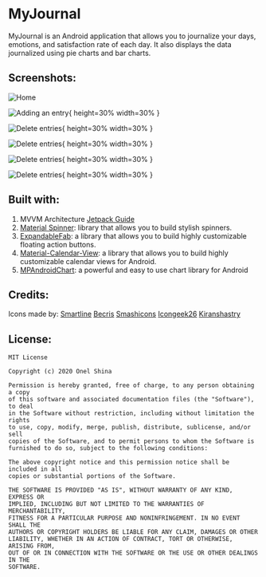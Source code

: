 #  MyJournal

MyJournal is an Android application that allows you to journalize your days, emotions, and satisfaction rate of each day. It also displays the data journalized using pie charts and bar charts.



## Screenshots:

![Home](screenshots/home.png)

![Adding an entry](screenshots/addEntry.png){ height=30% width=30% }

![Delete entries](screenshots/deleteEntries.png){ height=30% width=30% }

![Delete entries](screenshots/emotionsPieChart.png){ height=30% width=30% }

![Delete entries](screenshots/satisfactionPieChart.png){ height=30% width=30% }

![Delete entries](screenshots/weekdaySatisfactionAvg.png){ height=30% width=30% }

## Built with:
1. MVVM Architecture [Jetpack Guide](https://developer.android.com/jetpack/guide)
2. [Material Spinner](https://github.com/jaredrummler/MaterialSpinner/): library that allows you to build stylish spinners.
3. [ExpandableFab](https://github.com/nambicompany/expandable-fab): a library that allows you to build highly customizable floating action buttons.
4. [Material-Calendar-View](https://github.com/Applandeo/Material-Calendar-View): a library that allows you to build highly customizable calendar views for Android.
5. [MPAndroidChart](https://github.com/PhilJay/MPAndroidChart): a powerful and easy to use chart library for Android

## Credits:
Icons made by:
[Smartline](https://www.flaticon.com/authors/smartline)
[Becris](https://www.flaticon.com/authors/becris)
[Smashicons](https://smashicons.com/)
[Icongeek26](https://www.flaticon.com/authors/icongeek26)
[Kiranshastry](https://www.flaticon.com/free-icon/report_1395660)

## License:

   ````
MIT License

Copyright (c) 2020 Onel Shina

Permission is hereby granted, free of charge, to any person obtaining a copy
of this software and associated documentation files (the "Software"), to deal
in the Software without restriction, including without limitation the rights
to use, copy, modify, merge, publish, distribute, sublicense, and/or sell
copies of the Software, and to permit persons to whom the Software is
furnished to do so, subject to the following conditions:

The above copyright notice and this permission notice shall be included in all
copies or substantial portions of the Software.

THE SOFTWARE IS PROVIDED "AS IS", WITHOUT WARRANTY OF ANY KIND, EXPRESS OR
IMPLIED, INCLUDING BUT NOT LIMITED TO THE WARRANTIES OF MERCHANTABILITY,
FITNESS FOR A PARTICULAR PURPOSE AND NONINFRINGEMENT. IN NO EVENT SHALL THE
AUTHORS OR COPYRIGHT HOLDERS BE LIABLE FOR ANY CLAIM, DAMAGES OR OTHER
LIABILITY, WHETHER IN AN ACTION OF CONTRACT, TORT OR OTHERWISE, ARISING FROM,
OUT OF OR IN CONNECTION WITH THE SOFTWARE OR THE USE OR OTHER DEALINGS IN THE
SOFTWARE.
````
